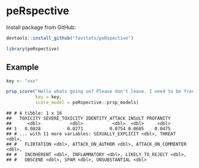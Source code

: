 peRspective
================

Install package from GitHub:

``` r
devtools::install_github("favstats/peRspective")
```

``` r
library(peRspective)
```

## Example

``` r
key <- "xxx"

prsp_score("Hello whats going on? Please don't leave. I need to be free.", 
           key = key,
           score_model = peRspective::prsp_models)
```

    ## # A tibble: 1 x 16
    ##   TOXICITY SEVERE_TOXICITY IDENTITY_ATTACK INSULT PROFANITY
    ##      <dbl>           <dbl>           <dbl>  <dbl>     <dbl>
    ## 1   0.0828          0.0271          0.0754 0.0685    0.0475
    ## # ... with 11 more variables: SEXUALLY_EXPLICIT <dbl>, THREAT <dbl>,
    ## #   FLIRTATION <dbl>, ATTACK_ON_AUTHOR <dbl>, ATTACK_ON_COMMENTER <dbl>,
    ## #   INCOHERENT <dbl>, INFLAMMATORY <dbl>, LIKELY_TO_REJECT <dbl>,
    ## #   OBSCENE <dbl>, SPAM <dbl>, UNSUBSTANTIAL <dbl>
